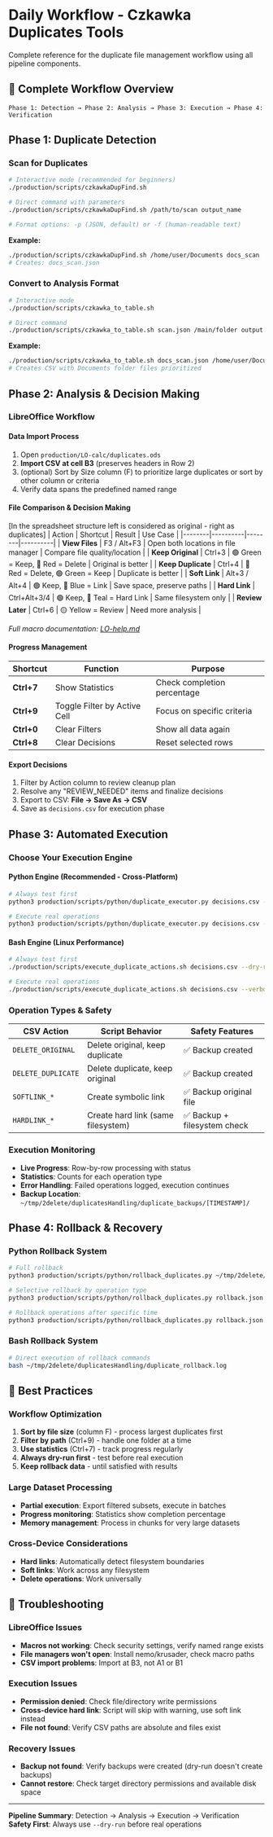 # Daily Workflow - Czkawka Duplicates Tools

Complete reference for the duplicate file management workflow using all pipeline components.

## 🔄 Complete Workflow Overview

```
Phase 1: Detection → Phase 2: Analysis → Phase 3: Execution → Phase 4: Verification
```

## Phase 1: Duplicate Detection

### Scan for Duplicates
```bash
# Interactive mode (recommended for beginners)
./production/scripts/czkawkaDupFind.sh

# Direct command with parameters
./production/scripts/czkawkaDupFind.sh /path/to/scan output_name

# Format options: -p (JSON, default) or -f (human-readable text)
```

**Example:**
```bash
./production/scripts/czkawkaDupFind.sh /home/user/Documents docs_scan
# Creates: docs_scan.json
```

### Convert to Analysis Format
```bash
# Interactive mode
./production/scripts/czkawka_to_table.sh

# Direct command  
./production/scripts/czkawka_to_table.sh scan.json /main/folder output.csv
```

**Example:**
```bash
./production/scripts/czkawka_to_table.sh docs_scan.json /home/user/Documents docs_analysis.csv
# Creates CSV with Documents folder files prioritized
```

## Phase 2: Analysis & Decision Making

### LibreOffice Workflow

#### Data Import Process
1. Open `production/LO-calc/duplicates.ods`
2. **Import CSV at cell B3** (preserves headers in Row 2)
3. (optional) Sort by Size column (F) to prioritize large duplicates or sort by other column or criteria
4. Verify data spans the predefined named range

#### File Comparison & Decision Making
[In the spreadsheet structure left is considered as original - right as duplicates]
| Action | Shortcut | Result | Use Case |
|--------|----------|--------|----------|
| **View Files** | F3 / Alt+F3 | Open both locations in file manager | Compare file quality/location |
| **Keep Original** | Ctrl+3 | 🟢 Green = Keep, 🔴 Red = Delete | Original is better |
| **Keep Duplicate** | Ctrl+4 | 🔴 Red = Delete, 🟢 Green = Keep | Duplicate is better |
| **Soft Link** | Alt+3 / Alt+4 | 🟢 Keep, 🔵 Blue = Link | Save space, preserve paths |
| **Hard Link** | Ctrl+Alt+3/4 | 🟢 Keep, 🔷 Teal = Hard Link | Same filesystem only |
| **Review Later** | Ctrl+6 | 🟡 Yellow = Review | Need more analysis |

*Full macro documentation: [LO-help.md](../LO-calc/LO-help.md)*

#### Progress Management
| Shortcut | Function | Purpose |
|----------|----------|---------|
| **Ctrl+7** | Show Statistics | Check completion percentage |
| **Ctrl+9** | Toggle Filter by Active Cell | Focus on specific criteria |
| **Ctrl+0** | Clear Filters | Show all data again |
| **Ctrl+8** | Clear Decisions | Reset selected rows |

#### Export Decisions
1. Filter by Action column to review cleanup plan
2. Resolve any "REVIEW_NEEDED" items and finalize decisions
4. Export to CSV: **File → Save As → CSV**
5. Save as `decisions.csv` for execution phase

## Phase 3: Automated Execution

### Choose Your Execution Engine

#### Python Engine (Recommended - Cross-Platform)
```bash
# Always test first
python3 production/scripts/python/duplicate_executor.py decisions.csv --dry-run --verbose

# Execute real operations
python3 production/scripts/python/duplicate_executor.py decisions.csv --verbose
```

#### Bash Engine (Linux Performance)
```bash
# Always test first
./production/scripts/execute_duplicate_actions.sh decisions.csv --dry-run --verbose

# Execute real operations
./production/scripts/execute_duplicate_actions.sh decisions.csv --verbose
```

### Operation Types & Safety
| CSV Action | Script Behavior | Safety Features |
|------------|-----------------|-----------------|
| `DELETE_ORIGINAL` | Delete original, keep duplicate | ✅ Backup created |
| `DELETE_DUPLICATE` | Delete duplicate, keep original | ✅ Backup created |
| `SOFTLINK_*` | Create symbolic link | ✅ Backup original file |
| `HARDLINK_*` | Create hard link (same filesystem) | ✅ Backup + filesystem check |

### Execution Monitoring
- **Live Progress**: Row-by-row processing with status
- **Statistics**: Counts for each operation type  
- **Error Handling**: Failed operations logged, execution continues
- **Backup Location**: `~/tmp/2delete/duplicatesHandling/duplicate_backups/[TIMESTAMP]/`

## Phase 4: Rollback & Recovery

### Python Rollback System
```bash
# Full rollback
python3 production/scripts/python/rollback_duplicates.py ~/tmp/2delete/duplicatesHandling/duplicate_rollback.json --dry-run

# Selective rollback by operation type
python3 production/scripts/python/rollback_duplicates.py rollback.json --operation-type delete

# Rollback operations after specific time
python3 production/scripts/python/rollback_duplicates.py rollback.json --after 2025-08-15T14:00:00
```

### Bash Rollback System
```bash
# Direct execution of rollback commands
bash ~/tmp/2delete/duplicatesHandling/duplicate_rollback.log
```

## 🎯 Best Practices

### Workflow Optimization
1. **Sort by file size** (column F) - process largest duplicates first
2. **Filter by path** (Ctrl+9) - handle one folder at a time  
3. **Use statistics** (Ctrl+7) - track progress regularly
4. **Always dry-run first** - test before real execution
5. **Keep rollback data** - until satisfied with results

### Large Dataset Processing
- **Partial execution**: Export filtered subsets, execute in batches
- **Progress monitoring**: Statistics show completion percentage
- **Memory management**: Process in chunks for very large datasets

### Cross-Device Considerations
- **Hard links**: Automatically detect filesystem boundaries
- **Soft links**: Work across any filesystem
- **Delete operations**: Work universally

## 🚨 Troubleshooting

### LibreOffice Issues
- **Macros not working**: Check security settings, verify named range exists
- **File managers won't open**: Install nemo/krusader, check macro paths
- **CSV import problems**: Import at B3, not A1 or B1

### Execution Issues  
- **Permission denied**: Check file/directory write permissions
- **Cross-device hard link**: Script will skip with warning, use soft link instead
- **File not found**: Verify CSV paths are absolute and files exist

### Recovery Issues
- **Backup not found**: Verify backups were created (dry-run doesn't create backups)
- **Cannot restore**: Check target directory permissions and available disk space

---

**Pipeline Summary**: Detection → Analysis → Execution → Verification  
**Safety First**: Always use `--dry-run` before real operations


